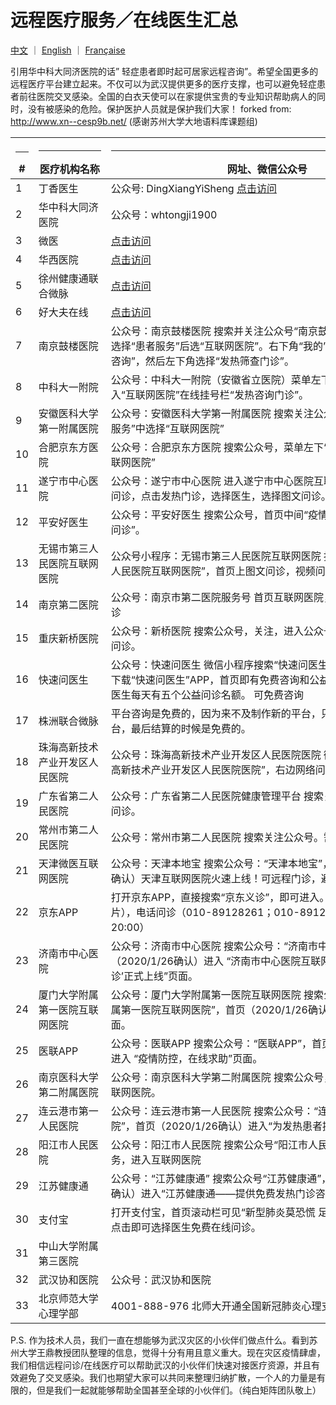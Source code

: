 # 远程医疗服务／在线医生汇总

[中文](./README.md) ｜ [English](./README-en.md) ｜ [Française](./README-fr.md)

引用华中科大同济医院的话” 轻症患者即时起可居家远程咨询”。希望全国更多的远程医疗平台建立起来。不仅可以为武汉提供更多的医疗支撑，也可以避免轻症患者前往医院交叉感染。全国的白衣天使可以在家提供宝贵的专业知识帮助病人的同时，没有被感染的危险。保护医护人员就是保护我们大家！ forked from: http://www.xn--cesp9b.net/  (感谢苏州大学大地语料库课题组)

| <hr size=1 ALIGN=CENTER> # | <hr width = 100 size=1 ALIGN=CENTER> 医疗机构名称 </hr> | <hr width = 500 size=1 ALIGN=CENTER> 网址、微信公众号 </hr> | <hr width = "500" size=1 ALIGN=CENTER> 服务内容（收费情况）</hr> | <hr width = 100 size=1 ALIGN=CENTER> 添加日期 </hr>  |
|---|--------------|---------------------------|-------------------------------|-----------|
| 1 | 丁香医生     | 公众号: DingXiangYiSheng [点击访问](https://img1.dxycdn.com/2020/0125/993/3392865907226580601-22.jpg) | 防范新型肺炎·湖北地区免费义诊 | 2020/1/24 |
| 2 | 华中科大同济医院 |公众号：whtongji1900 |“发热门诊”在线问诊功能。轻症患者即时起可居家远程咨询（不限号）| 2020/1/24 |
| 3 | 微医| [点击访问](https://promo.guahao.com/topic/pneumonia)|免费义诊|2020/1/24|
| 4 | 华西医院|[点击访问](https://h5hyt.cd120.com/ncov/index?token=5521445_token_WX1934b6accb9ac50d8e21223d73b6777e_token_1752085387&userId=5521445&organCode=HID0101&openId=ocZagjv41d33u19YN6a35WdagH6Y) | 免费咨询 | 2020/1/26|
| 5 | 徐州健康通联合微脉|[点击访问](https://m.myweimai.com/hd/publish/index.f94879867f3ec5e6014bed4efec5328d.html?from=singlemessage&isappinstalled=0)|   免费在线义诊  | 2020/1/26|
| 6 | 好大夫在线|[点击访问](https://www.haodf.com/jibing/feiyan.htm)| 收费未知|2020/1/24|
| 7 | 南京鼓楼医院|公众号：南京鼓楼医院 搜索并关注公众号“南京鼓楼医院”，右下角菜单选择“患者服务”后选“互联网医院”。右下角“我的”注册后选“图文/视频咨询”，然后左下角选择“发热筛查门诊”。|网上发热筛查门诊|2020/1/25|
| 8 |中科大一附院|公众号：中科大一附院（安徽省立医院）菜单左下角“就医服务”进入“互联网医院”在线挂号栏“发热咨询门诊”。|菜单左下角“就医服务”进入“互联网医院”在线挂号栏“发热咨询门诊”。免费发热咨询门诊。视频或问诊方式咨询解答。在线查看检验报告。|2020/1/25|
| 9 | 安徽医科大学第一附属医院 |公众号：安徽医科大学第一附属医院 搜索关注公众号，菜单左下“就医服务”中选择“互联网医院” |免费咨询门诊|2020/1/25|
| 10 | 合肥京东方医院|公众号：合肥京东方医院 搜索公众号，菜单左下“就医服务”中选择“互联网医院”|免费咨询门诊|2020/1/25|
| 11 | 遂宁市中心医院|公众号：遂宁市中心医院 进入遂宁市中心医院互联网医院，点击在线问诊，点击发热门诊，选择医生，选择图文问诊。|互联网医院发热门诊|2020/1/25|
| 12 |平安好医生 |公众号：平安好医生 搜索公众号，首页中间“疫情问诊”进入“冠状病毒问诊”。|冠状病毒问诊|2020/1/25|
| 13 | 无锡市第三人民医院互联网医院 |公众号小程序：无锡市第三人民医院互联网医院 搜索关注“无锡市第三人民医院互联网医院”，首页上图文问诊，视频问诊|    图文问诊，视频问诊|2020/1/25|
| 14 | 南京第二医院  | 公众号：南京市第二医院服务号 首页互联网医院，图文问诊，视频问诊 |发热门诊，图文问诊，视频问诊|2020/1/25|
| 15 |重庆新桥医院|公众号：新桥医院 搜索公众号，关注，进入公众号，掌上医院，在线问诊。|在线问诊|2020/1/25|
| 16 |快速问医生|公众号：快速问医生 微信小程序搜索“快速问医生”即可免费咨询，或者下载“快速问医生”APP，首页即有免费咨询和公益问诊通道，平台每个医生每天有五个公益问诊名额。 可免费咨询| 有免费和收费|2020/1/25|
| 17 | 株洲联合微脉| 平台咨询是免费的，因为来不及制作新的平台，只能使用原来的付费平台，最后结算的时候是免费的。|在线义诊|2020/1/25|
| 18 | 珠海高新技术产业开发区人民医院 |公众号：珠海高新技术产业开发区人民医院医院 微信小程序搜索“珠海高新技术产业开发区人民医院医院”，右边网络问诊。| 网络问诊|2020/1/25|
| 19 | 广东省第二人民医院 |公众号：广东省第二人民医院健康管理平台 搜索关注公众号。登录后问诊。|在线问诊|2020/1/25|
| 20 | 常州市第二人民医院 |公众号：常州市第二人民医院 搜索关注公众号。需要注册。| 网上发热门诊|2020/1/25|
| 21 | 天津微医互联网医院 |公众号：天津本地宝 搜索公众号：“天津本地宝”，首页（2020/1/26确认）天津互联网医院火速上线！可远程门诊，避免交叉感染风险！| 远程门诊 |2020/1/26|
| 22 | 京东APP|打开京东APP，直接搜索“京东义诊”，即可进入。急速问诊（文字，图片），电话问诊（010-89128261；010-89128263每天8:00-20:00）| 急速问诊和电话问诊|2020/1/26|
| 23 | 济南市中心医院 |公众号：济南市中心医院 搜索公众号：“济南市中心医院”，首页（2020/1/26确认）进入 “济南市中心医院互联网医院’发热咨询门诊’正式上线”页面。|在线问诊|2020/1/26|
| 24 | 厦门大学附属第一医院互联网医院 | 公众号：厦门大学附属第一医院互联网医院 搜索公众号：“厦门大学附属第一医院互联网医院”，首页（2020/1/26确认）进入 “发热门诊”页面。| 在线问诊 | 2020/1/26|
| 25 | 医联APP|公众号：医联APP 搜索公众号：“医联APP”，首页（2020/1/26确认）进入 “疫情防控，在线求助”页面。| 7*24小时咨询| 2020/1/26|
| 26 | 南京医科大学第二附属医院| 公众号：南京医科大学第二附属医院 搜索公众号，进入就医服务，互联网医院。|互联网医院| 2020/1/26|
| 27 | 连云港市第一人民医院|公众号：连云港市第一人民医院 搜索公众号：“连云港市第一人民医院”，首页（2020/1/26确认）进入“为发热患者提供免费在线咨询”|  发热患者免费在线咨询| 2020/1/26|
| 28 | 阳江市人民医院|公众号：阳江市人民医院 搜索公众号“阳江市人民医院”，菜单医疗服务，进入互联网医院|互联网医院|2020/1/26|
| 29 | 江苏健康通|公众号：“江苏健康通” 搜索公众号“江苏健康通”，首页（2020/1/26确认）进入“江苏健康通――提供免费发热门诊咨询服务的统一门户”| 免费发热门诊|2020/1/26|
| 30 | 支付宝|打开支付宝，首页滚动栏可见“新型肺炎莫恐慌 足不出户免费问医生”，点击即可选择医生免费在线问诊。| 支付宝为武汉市民开通免费义诊入口，常见病可在线诊断| 2020/1/26|
| 31 | 中山大学附属第三医院|                           | 	免费咨询 | 2020/1/26|
| 32 | 武汉协和医院 | 公众号：武汉协和医院 | 免费发热咨询门诊|2020/1/26|
| 33 | 北京师范大学心理学部|4001-888-976 北师大开通全国新冠肺炎心理支持400热线 | 心理学咨询                              |  2020/1/26 |

P.S. 作为技术人员，我们一直在想能够为武汉灾区的小伙伴们做点什么。看到苏州大学王鼎教授团队整理的信息，觉得十分有用且意义重大。现在灾区疫情肆虐，我们相信远程问诊/在线医疗可以帮助武汉的小伙伴们快速对接医疗资源，并且有效避免了交叉感染。我们也期望大家可以共同来整理归纳扩散，一个人的力量是有限的，但是我们一起就能够帮助全国甚至全球的小伙伴们。（纯白矩阵团队敬上）
